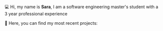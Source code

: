 💻 Hi, my name is **Sara**, I am a software engineering master's student with a 3 year professional experience

📍 Here, you can find my most recent projects: 
